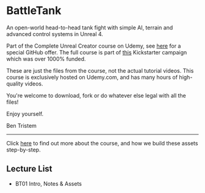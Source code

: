# BattleTank

An open-world head-to-head tank fight with simple AI, terrain and advanced control systems in Unreal 4.

Part of the Complete Unreal Creator course on Udemy, see [here](https://www.udemy.com/unrealcourse?couponCode=GitHubDiscount) for a special GitHub offer. The full course is part of [this](https://www.kickstarter.com/projects/bentristem/learn-to-make-video-games-unreal-developer-course) Kickstarter campaign which was over 1000% funded.

These are just the files from the course, not the actual tutorial videos. This course is exclusively hosted on Udemy.com, and has many hours of high-quality videos.

You're welcome to download, fork or do whatever else legal with all the files!

Enjoy yourself.

Ben Tristem

---
Click [here](https://www.udemy.com/unrealcourse?couponCode=GitHubDiscount) to find out more about the course, and how we build these assets step-by-step.

## Lecture List
* BT01 Intro, Notes & Assets
